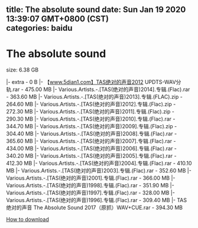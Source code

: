 
title: The absolute sound
date: Sun Jan 19 2020 13:39:07 GMT+0800 (CST)    
categories: baidu
---

# The absolute sound
size: 6.38 GB
 
 
|- extra - 0 B
|- 【www.5dian1.com】TAS绝对的声音2012 UPDTS-WAV分轨.rar - 475.00 MB
|- Various.Artists.-.[TAS(绝对的声音)2014].专辑.(Flac).rar - 363.60 MB
|- Various.Artists.-.[TAS(绝对的声音)2013].专辑.(FLAC).zip - 264.60 MB
|- Various.Artists.-.[TAS(绝对的声音)2012].专辑.(Flac).zip - 272.30 MB
|- Various.Artists.-.[TAS(绝对的声音)2011].专辑.(Flac).zip - 290.30 MB
|- Various.Artists.-.[TAS(绝对的声音)2010].专辑.(Flac).rar - 344.70 MB
|- Various.Artists.-.[TAS(绝对的声音)2009].专辑.(Flac).zip - 304.40 MB
|- Various.Artists.-.[TAS(绝对的声音)2008].专辑.(Flac).rar - 365.60 MB
|- Various.Artists.-.[TAS(绝对的声音)2007].专辑.(Flac).rar - 434.00 MB
|- Various.Artists.-.[TAS(绝对的声音)2006].专辑.(Flac).rar - 340.20 MB
|- Various.Artists.-.[TAS(绝对的声音)2005].专辑.(Flac).rar - 412.30 MB
|- Various.Artists.-.[TAS(绝对的声音)2004].专辑.(Flac).rar - 410.10 MB
|- Various.Artists.-.[TAS(绝对的声音)2003].专辑.(Flac).rar - 352.60 MB
|- Various.Artists.-.[TAS(绝对的声音)2001].专辑.(Flac).rar - 366.00 MB
|- Various.Artists.-.[TAS(绝对的声音)1998].专辑.(Flac).rar - 351.90 MB
|- Various.Artists.-.[TAS(绝对的声音)1997].专辑.(Flac).rar - 328.00 MB
|- Various.Artists.-.[TAS(绝对的声音)1996].专辑.(Flac).rar - 309.40 MB
|- TAS 绝对的声音 The Absolute Sound 2017（原抓）WAV+CUE.rar - 394.30 MB

[How to download](https://bpcam.bemobtrk.com/go/2ceec3aa-1ca2-46d6-b9ff-aaa5c184517c?jno=3315)